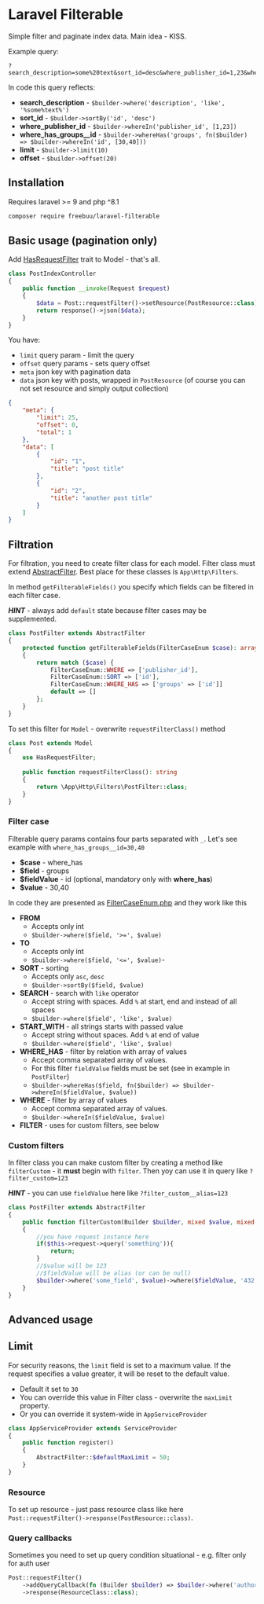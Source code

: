 # Laravel Filterable
Simple filter and paginate index data. Main idea - KISS.

Example query:
```
?search_description=some%20text&sort_id=desc&where_publisher_id=1,23&where_has_groups__id=30,40&limit=10&offset=20
```
In code this query reflects:
- **search_description** - `$builder->where('description', 'like', '%some%text%')`
- **sort_id** - `$builder->sortBy('id', 'desc')`
- **where_publisher_id** - `$builder->whereIn('publisher_id', [1,23])`
- **where_has_groups__id** - `$builder->whereHas('groups', fn($builder) => $builder->whereIn('id', [30,40]))`
- **limit** - `$builder->limit(10)`
- **offset** - `$builder->offset(20)`

## Installation
Requires laravel >= 9 and php ^8.1

```bash
composer require freebuu/laravel-filterable
```

## Basic usage (pagination only)
Add [HasRequestFilter](src/HasRequestFilter.php) trait to Model - that's all.
```php
class PostIndexController
{
    public function __invoke(Request $request) 
    {
        $data = Post::requestFilter()->setResource(PostResource::class);
        return response()->json($data);
    }
}
```
You have:
- `limit` query param - limit the query
- `offset` query params - sets query offset
- `meta` json key with pagination data
- `data` json key with posts, wrapped in `PostResource` (of course you can not set resource and simply output collection)
```json
{
    "meta": {
        "limit": 25,
        "offset": 0,
        "total": 1
    },
    "data": [
        {
            "id": "1",
            "title": "post title"
        },
        {
            "id": "2",
            "title": "another post title"
        }
    ]
}
```
## Filtration
For filtration, you need to create filter class for each model. Filter class must extend [AbstractFilter](src/AbstractFilter.php). Best place for these classes is `App\Http\Filters`.

In method `getFilterableFields()` you specify which fields can be filtered in each filter case.

_**HINT**_ - always add `default` state because filter cases may be supplemented.
```php
class PostFilter extends AbstractFilter
{
    protected function getFilterableFields(FilterCaseEnum $case): array
    {
        return match ($case) {
            FilterCaseEnum::WHERE => ['publisher_id'],
            FilterCaseEnum::SORT => ['id'],
            FilterCaseEnum::WHERE_HAS => ['groups' => ['id']]
            default => []
        };
    }
}
```
To set this filter for `Model` - overwrite `requestFilterClass()` method
```php
class Post extends Model
{
    use HasRequestFilter;
    
    public function requestFilterClass(): string
    {
        return \App\Http\Filters\PostFilter::class;
    }
}
```

### Filter case
Filterable query params contains four parts separated with `_`. Let's see example with `where_has_groups__id=30,40`
- **$case** - where_has
- **$field** - groups
- **$fieldValue** - id (optional, mandatory only with **where_has**)
- **$value** - 30,40

In code they are presented as [FilterCaseEnum.php](src/Params/FilterCaseEnum.php) and they work like this
- **FROM** 
  - Accepts only int
  - `$builder->where($field, '>=', $value)`
- **TO**
  - Accepts only int
  - `$builder->where($field, '<=', $value)`- 
- **SORT** - sorting
    - Accepts only `asc`, `desc`
  - `$builder->sortBy($field, $value)`
- **SEARCH** - search with `like` operator
  - Accept string with spaces. Add `%` at start, end and instead of all spaces
  - `$builder->where($field', 'like', $value)`
- **START_WITH** - all strings starts with passed value
  - Accept string without spaces. Add `%` at end of value
  - `$builder->where($field', 'like', $value)`
- **WHERE_HAS** - filter by relation with array of values
  - Accept comma separated array of values.
  - For this filter `fieldValue` fields must be set (see in example in `PostFilter`)
  - `$builder->whereHas($field, fn($builder) => $builder->whereIn($fieldValue, $value))`
- **WHERE** - filter by array of values
  - Accept comma separated array of values.
  - `$builder->whereIn($fieldValue, $value)`
- **FILTER** - uses for custom filters, see below

### Custom filters
In filter class you can make custom filter by creating a method like `filterCustom` - it **must** begin with `filter`. Then yoy can use it in query like `?filter_custom=123`

_**HINT**_ - you can use `fieldValue` here like `?filter_custom__alias=123`
```php
class PostFilter extends AbstractFilter
{
    public function filterCustom(Builder $builder, mixed $value, mixed $fieldValue): void
    {
        //you have request instance here
        if($this->request->query('something')){
            return;
        }
        //$value will be 123 
        //$fieldValue will be alias (or can be null)
        $builder->where('some_field', $value)->where($fieldValue, '432')
    }
}
```
## Advanced usage

## Limit
For security reasons, the `limit` field is set to a maximum value. If the request specifies a value greater, it will be reset to the default value.
- Default it set to `30`
- You can override this value in Filter class - overwrite the `maxLimit` property.
- Or you can override it system-wide in `AppServiceProvider`
```php
class AppServiceProvider extends ServiceProvider
{
    public function register() 
    {
        AbstractFilter::$defaultMaxLimit = 50;
    }
}
```

### Resource
To set up resource - just pass resource class like here `Post::requestFilter()->response(PostResource::class)`.

### Query callbacks 
Sometimes you need to set up query condition situational - e.g. filter only for auth user
```php
Post::requestFilter()
    ->addQueryCallback(fn (Builder $builder) => $builder->where('author_id', auth()->id()))
    ->response(ResourceClass::class);
```